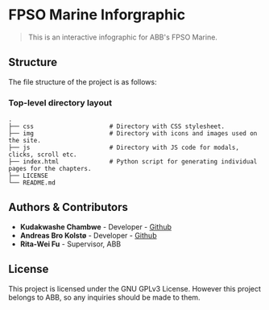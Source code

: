 
# FPSO Marine Inforgraphic

> This is an interactive infographic for ABB's FPSO Marine.

## Structure

The file structure of the project is as follows:

### Top-level directory layout
    .
    ├── css                     # Directory with CSS stylesheet.
    ├── img                     # Directory with icons and images used on the site.
    ├── js                      # Directory with JS code for modals, clicks, scroll etc.
    ├── index.html              # Python script for generating individual pages for the chapters.
    ├── LICENSE
    └── README.md

## Authors & Contributors

* **Kudakwashe Chambwe** - Developer - [Github](https://github.com/kudachambwe)
* **Andreas Bro Kolstø** - Developer - [Github](https://github.com/andrebk)
* **Rita-Wei Fu** - Supervisor, ABB

## License

This project is licensed under the GNU GPLv3 License. However this project belongs to ABB,
so any inquiries should be made to them.
